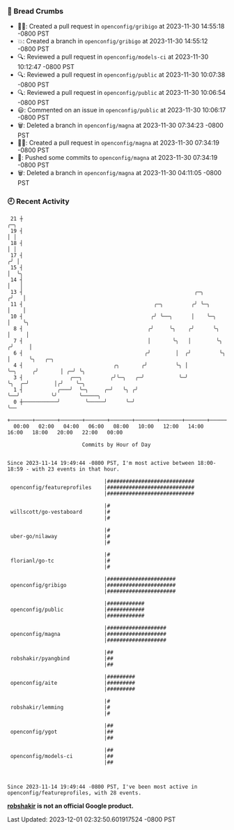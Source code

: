 ### 🍞 Bread Crumbs

 * ✍🏼: Created a pull request in `openconfig/gribigo` at 2023-11-30 14:55:18 -0800 PST
 * 💥: Created a branch in `openconfig/gribigo` at 2023-11-30 14:55:12 -0800 PST
 * 🔍: Reviewed a pull request in  `openconfig/models-ci` at 2023-11-30 10:12:47 -0800 PST
 * 🔍: Reviewed a pull request in  `openconfig/public` at 2023-11-30 10:07:38 -0800 PST
 * 🔍: Reviewed a pull request in  `openconfig/public` at 2023-11-30 10:06:54 -0800 PST
 * 😃: Commented on an issue in `openconfig/public` at 2023-11-30 10:06:17 -0800 PST
 * 🗑: Deleted a branch in `openconfig/magna` at 2023-11-30 07:34:23 -0800 PST
 * ✍🏼: Created a pull request in `openconfig/magna` at 2023-11-30 07:34:19 -0800 PST
 * 🚢: Pushed some commits to `openconfig/magna` at 2023-11-30 07:34:19 -0800 PST
 * 🗑: Deleted a branch in `openconfig/magna` at 2023-11-30 04:11:05 -0800 PST

### 🕘 Recent Activity
```
 21 ┼                                                                            ╭─╮
 19 ┤                                                                            │ │
 18 ┤                                                                            │ │
 17 ┤                                                                           ╭╯ │
 15 ┤                                                                           │  ╰╮
 14 ┤                                                                           │   │
 13 ┤                                                       ╭─╮                ╭╯   │
 11 ┤                                          ╭─╮         ╭╯ ╰─╮              │    │
 10 ┤                                         ╭╯ ╰──╮      │    ╰─╮            │    ╰╮
  8 ┤                                        ╭╯     ╰╮    ╭╯      ╰╮           │     │
  7 ┤                                        │       ╰╮   │        ╰╮         ╭╯     │
  6 ┤                                       ╭╯        │  ╭╯         ╰╮        │      ╰╮   ╭─╮
  4 ┤                             ╭╮       ╭╯         ╰╮ │           ╰─╮     ╭╯       │ ╭─╯ ╰╮
  3 ┤               ╭──╮         ╭╯╰─╮   ╭─╯           ╰─╯             ╰╮  ╭─╯        │╭╯    ╰─╮
  1 ┤           ╭───╯  ╰─╮     ╭─╯   ╰╮ ╭╯                              ╰──╯          ╰╯       ╰─────╮
  0 ┼───────────╯        ╰─────╯      ╰─╯                                                            ╰──
    +───────+───────+───────+───────+───────+───────+───────+───────+───────+───────+───────+───────+────
  00:00   02:00   04:00   06:00   08:00   10:00   12:00   14:00   16:00   18:00   20:00   22:00   00:00   

						Commits by Hour of Day


Since 2023-11-14 19:49:44 -0800 PST, I'm most active between 18:00-18:59 - with 23 events in that hour.

```



```
                               |############################
 openconfig/featureprofiles    |############################
                               |############################

                               |#
 willscott/go-vestaboard       |#
                               |#

                               |#
 uber-go/nilaway               |#
                               |#

                               |#
 florianl/go-tc                |#
                               |#

                               |######################
 openconfig/gribigo            |######################
                               |######################

                               |############
 openconfig/public             |############
                               |############

                               |###################
 openconfig/magna              |###################
                               |###################

                               |##
 robshakir/pyangbind           |##
                               |##

                               |#########
 openconfig/aite               |#########
                               |#########

                               |#
 robshakir/lemming             |#
                               |#

                               |##
 openconfig/ygot               |##
                               |##

                               |##
 openconfig/models-ci          |##
                               |##



Since 2023-11-14 19:49:44 -0800 PST, I've been most active in openconfig/featureprofiles, with 28 events.

```
**[robshakir](mailto:robjs@google.com) is not an official Google product.**  


Last Updated: 2023-12-01 02:32:50.601917524 -0800 PST
